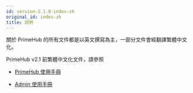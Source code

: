 ```yaml
---
id: version-2.1.0-index-zh
original_id: index-zh
title: 說明
---
```


關於 PrimeHub 的所有文件都是以英文撰寫為主，一部分文件會經翻譯繁體中文化。

PrimeHub v2.1 前繁體中文化文件，請參照 

+ [PrimeHub 使用手冊](https://infuseai.zendesk.com/hc/en-us/sections/360004505631-PrimeHub-%E4%BD%BF%E7%94%A8%E6%89%8B%E5%86%8A)

+ [Admin 使用手冊](https://infuseai.zendesk.com/hc/en-us/sections/360004467932-Admin-%E4%BD%BF%E7%94%A8%E6%89%8B%E5%86%8A)